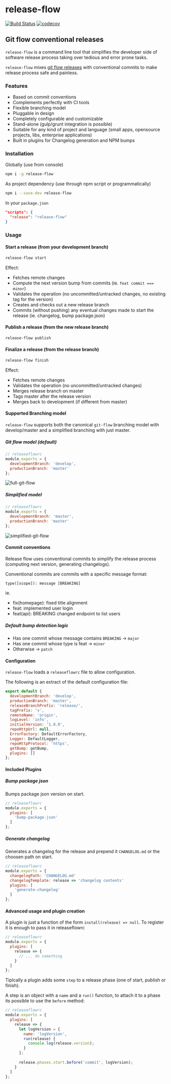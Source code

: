 # release-flow

[![Build Status](https://travis-ci.org/mcasimir/release-flow.svg?branch=master)](https://travis-ci.org/mcasimir/release-flow) [![codecov](https://codecov.io/gh/mcasimir/release-flow/branch/master/graph/badge.svg)](https://codecov.io/gh/mcasimir/release-flow)

## Git flow conventional releases

`release-flow` is a command line tool that simplifies the developer side of software release process taking over tedious and error prone tasks.

`release-flow` mixes [git flow releases](http://danielkummer.github.io/git-flow-cheatsheet/) with conventional commits to make release process safe and painless.

### Features

- Based on commit conventions
- Complements perfectly with CI tools
- Flexible branching model
- Pluggable in design
- Completely configurable and customizable
- Stand-alone (gulp/grunt integration is possible)
- Suitable for any kind of project and language (small apps, opensource projects, libs, enterprise applications)
- Built in plugins for Changelog generation and NPM bumps

### Installation

Globally (use from console)

``` sh
npm i -g release-flow
```

As project dependency (use through npm script or programmatically)

``` sh
npm i --save-dev release-flow
```

In your `package.json`

``` json
"scripts": {
  "release": "release-flow"
}
```

### Usage

#### Start a release (from your development branch)

``` sh
release-flow start
```

Effect:

- Fetches remote changes
- Compute the next version bump from commits (ie. `feat commit === minor`)
- Validates the operation (no uncommitted/untracked changes, no existing tag for the version)
- Creates and checks out a new release branch
- Commits (without pushing) any eventual changes made to start the release (ie. changelog, bump package.json)

#### Publish a release (from the new release branch)

``` sh
release-flow publish
```

#### Finalize a release (from the release branch)

``` sh
release-flow finish
```

Effect:

- Fetches remote changes
- Validates the operation (no uncommitted/untracked changes)
- Merges release branch on master
- Tags master after the release version
- Merges back to development (if different from master)

#### Supported Branching model

`release-flow` supports both the canonical `git-flow` branching model with develop/master and a
simplified branching with just master.

##### Git flow model (default)

``` js
// releaseflowrc
module.exports = {
  developmentBranch: 'develop',
  productionBranch: 'master'
};
```

![full-git-flow](https://github.com/mcasimir/release-flow/raw/master/docs/assets/full-git-flow.png)

##### Simplified model

``` js
// releaseflowrc
module.exports = {
  developmentBranch: 'master',
  productionBranch: 'master'
};
```

![simplified-git-flow](https://github.com/mcasimir/release-flow/raw/master/docs/assets/simplified.png)

#### Commit conventions

Release flow uses conventional commits to simplify the release process (computing next version, generating changelogs).

Conventional commits are commits with a specific message format:

```
type([scope]): message [BREAKING]
```

ie.

- fix(homepage): fixed title alignment
- feat: implemented user login
- feat(api): BREAKING changed endpoint to list users

##### Default bump detection logic

- Has one commit whose message contains `BREAKING` &rarr; `major`
- Has one commit whose type is feat &rarr; `minor`
- Otherwise &rarr; `patch`

#### Configuration

`release-flow` loads a `releaseflowrc` file to allow configuration.

The following is an extract of the default configuration file:

``` js
export default {
  developmentBranch: 'develop',
  productionBranch: 'master',
  releaseBranchPrefix: 'release/',
  tagPrefix: 'v',
  remoteName: 'origin',
  logLevel: 'info',
  initialVersion: '1.0.0',
  repoHttpUrl: null,
  ErrorFactory: DefaultErrorFactory,
  Logger: DefaultLogger,
  repoHttpProtocol: 'https',
  getBump: getBump,
  plugins: []
};
```

#### Included Plugins

##### Bump package json

Bumps package json version on start.

``` js
// releaseflowrc
module.exports = {
  plugins: [
    'bump-package-json'
  ]
};
```

##### Generate changelog

Generates a changelog for the release and prepend it `CHANGELOG.md` or the choosen path on start.

``` js
// releaseflowrc
module.exports = {
  changelogPath: 'CHANGELOG.md'
  changelogTemplate: release => 'changelog contents'
  plugins: [
    'generate-changelog'
  ]
};
```

#### Advanced usage and plugin creation

A plugin is just a function of the form `install(release) => null`. To register it is enough to pass it in releaseflowrc

``` js
// releaseflowrc
module.exports = {
  plugins: [
    release => {
      // ... do something    
    }
  ]
};
```

Tiplcally a plugin adds some `step` to a release phase (one of start, publish or finish).

A step is an object with a `name` and a `run()` function, to attach it to a phase its possible to use the `before` method:

``` js
// releaseflowrc
module.exports = {
  plugins: [
    release => {
      let logVersion = {
        name: 'logVersion',
        run(release) {
          console.log(release.version);
        }
      };
      
      release.phases.start.before('commit', logVersion);
    }
  ]
};
```


